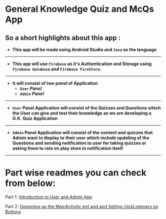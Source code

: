 # General Knowledge Quiz and McQs App

## So a short highlights about this app :
-  **This app will be made using Android Studio and `Java` as the language**
 ***
- **This app will use `Firebase` as it's Authentication and Storage using `Firebase Database` and `Firebase FireStore`.**
***
- **It will consist of two panel of Application**
    - ***`User` Panel***
    - ***`Admin` Panel***
***

- **`User` Panel Application will consist of the Quizzes and Questions which the User can give and test their knowledge as we are developing a G.K. Quiz Application**

***

- **`Admin` Panel Application will consist of the content and quizzes that Admin want to display to their user which include updating of the Questions and sending notification to user for taking quizzes or asking them to rate on play store in notification itself**

***

# Part wise readmes you can check from below:

Part 1: [Introduction to User and Admin App](https://codercic.blogspot.com/p/part-1-video-1-gk-quiz-app.html)

Part 2: [Designing up the MainActivity xml and and Setting clickListeners on Buttons](https://youtu.be/JQrgw2NFgp0 "Part 2")
